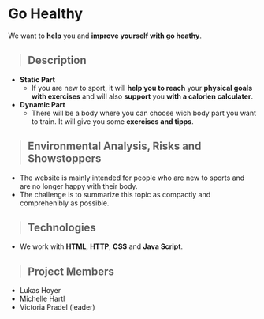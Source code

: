 # Go Healthy
 We want to **help** you and **improve yourself with go heathy**.
>## Description
* **Static Part**
     * If you are new to sport, it will **help you to reach** your **physical goals with exercises** and will also **support** you **with a calorien calculater**. 
* **Dynamic Part**
    * There will be a body where you can choose wich body part you want to train. It will give you some **exercises and tipps**.

>## Environmental Analysis, Risks and Showstoppers
* The website is mainly intended for people who are new to sports and are no longer happy with their body. 
* The challenge is to summarize this topic as compactly and comprehenibly as possible.

>## Technologies
* We work with **HTML**, **HTTP**, **CSS** and **Java Script**.

>## Project Members 

* Lukas Hoyer
* Michelle Hartl
* Victoria Pradel (leader) 



